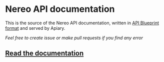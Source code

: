 # Nereo API documentation

This is the source of the Nereo API documentation, written in [API Blueprint format](https://apiblueprint.org/) and served by Apiary.

*Feel free to create issue or make pull requests if you find any error*

## [Read the documentation](http://docs.nereo.apiary.io/)
